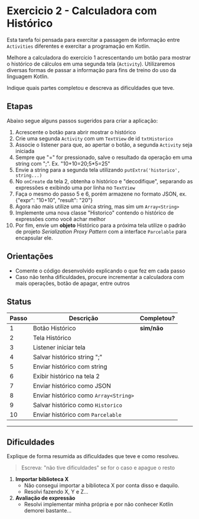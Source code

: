 # Exercicio 2 - Calculadora com Histórico

Esta tarefa foi pensada para exercitar a passagem de informação entre `Activities` diferentes e exercitar a programação em Kotlin.

Melhore a calculadora do exercício 1 acrescentando um botão para mostrar o histórico de cálculos em uma segunda tela (`Activity`). Utilizaremos diversas formas de passar a informação para fins de treino do uso da linguagem Kotlin.

Indique quais partes completou e descreva as dificuldades que teve.

## Etapas

Abaixo segue alguns passos sugeridos para criar a aplicação:

1. Acrescente o botão para abrir mostrar o histórico
2. Crie uma segunda `Activity` com um `TextView` de id `txtHistorico`
3. Associe o listener para que, ao apertar o botão, a segunda `Activity` seja iniciada
4. Sempre que "=" for pressionado, salve o resultado da operação em uma string com ";". Ex. "10+10=20;5*5=25"
5. Envie a string para a segunda tela utilizando `putExtra('historico', string...)`
6. No `onCreate` da tela 2, obtenha o histórico e "decodifique", separando as expressões e exibindo uma por linha no `TextView`
7. Faça o mesmo do passo 5 e 6, porém armazene no formato JSON, ex. {"expr": "10+10", "result": "20"}
8. Agora não mais utilize uma única string, mas sim um `Array<String>`
9. Implemente uma nova classe "Historico" contendo o histórico de expressões como você achar melhor
10. Por fim, envie um **objeto** Histórico para a próxima tela utilize o padrão de projeto _Serialization Proxy Pattern_ com a interface `Parcelable` para encapsular ele.

## Orientações

- Comente o código desenvolvido explicando o que fez em cada passo
- Caso não tenha dificuldades, procure incrementar a calculadora com mais operações, botão de apagar, entre outros

## Status

| Passo | Descrição  | Completou? |
| ----- | ---------- | ---------  |
|   1  | Botão Histórico                       | **sim/não** |
|   2  | Tela Histórico                        |            |
|   3  | Listener iniciar tela                 |            |
|   4  | Salvar histórico string ";"           |            |
|   5  | Enviar histórico com string           |            |
|   6  | Exibir histórico na tela 2            |            |
|   7  | Enviar histórico como JSON            |            |
|   8  | Enviar histórico como `Array<String>` |            |
|   9  | Salvar histórico como `Historico`     |            |
|   10 | Enviar histórico com `Parcelable`    |            |

----------
## Dificuldades

Explique de forma resumida as dificuldades que teve e como resolveu.

> Escreva: "não tive dificuldades" se for o caso e apague o resto

1. **Importar biblioteca X**
   - Não consegui importar a biblioteca X por conta disso e daquilo.
   - Resolvi fazendo X, Y e Z...
2. **Avaliação de expressão**
   - Resolvi implementar minha própria e por não conhecer Kotlin demorei bastante...
